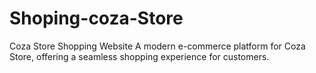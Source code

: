 # Shoping-coza-Store
 Coza Store Shopping Website  A modern e-commerce platform for Coza Store, offering a seamless shopping experience for customers.
